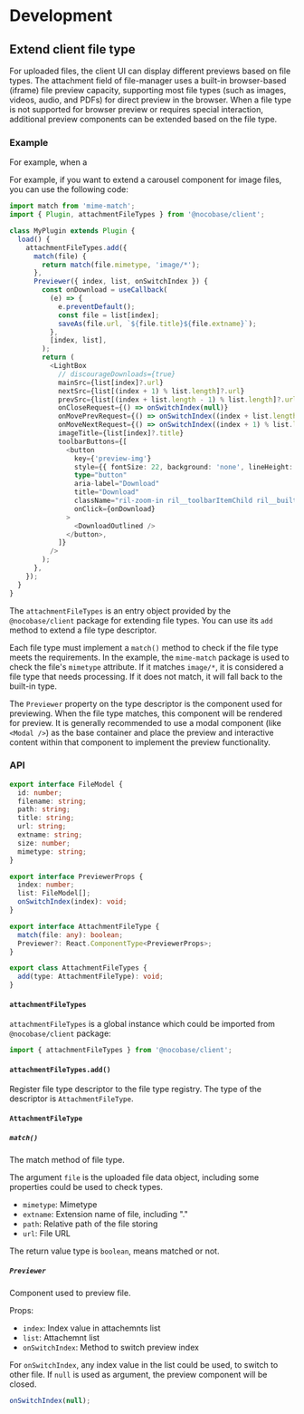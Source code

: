 # Development

## Extend client file type

For uploaded files, the client UI can display different previews based on file types. The attachment field of file-manager uses a built-in browser-based (iframe) file preview capacity, supporting most file types (such as images, videos, audio, and PDFs) for direct preview in the browser. When a file type is not supported for browser preview or requires special interaction, additional preview components can be extended based on the file type.

### Example

For example, when a 

For example, if you want to extend a carousel component for image files, you can use the following code:

```ts
import match from 'mime-match';
import { Plugin, attachmentFileTypes } from '@nocobase/client';

class MyPlugin extends Plugin {
  load() {
    attachmentFileTypes.add({
      match(file) {
        return match(file.mimetype, 'image/*');
      },
      Previewer({ index, list, onSwitchIndex }) {
        const onDownload = useCallback(
          (e) => {
            e.preventDefault();
            const file = list[index];
            saveAs(file.url, `${file.title}${file.extname}`);
          },
          [index, list],
        );
        return (
          <LightBox
            // discourageDownloads={true}
            mainSrc={list[index]?.url}
            nextSrc={list[(index + 1) % list.length]?.url}
            prevSrc={list[(index + list.length - 1) % list.length]?.url}
            onCloseRequest={() => onSwitchIndex(null)}
            onMovePrevRequest={() => onSwitchIndex((index + list.length - 1) % list.length)}
            onMoveNextRequest={() => onSwitchIndex((index + 1) % list.length)}
            imageTitle={list[index]?.title}
            toolbarButtons={[
              <button
                key={'preview-img'}
                style={{ fontSize: 22, background: 'none', lineHeight: 1 }}
                type="button"
                aria-label="Download"
                title="Download"
                className="ril-zoom-in ril__toolbarItemChild ril__builtinButton"
                onClick={onDownload}
              >
                <DownloadOutlined />
              </button>,
            ]}
          />
        );
      },
    });
  }
}
```

The `attachmentFileTypes` is an entry object provided by the `@nocobase/client` package for extending file types. You can use its `add` method to extend a file type descriptor.

Each file type must implement a `match()` method to check if the file type meets the requirements. In the example, the `mime-match` package is used to check the file's `mimetype` attribute. If it matches `image/*`, it is considered a file type that needs processing. If it does not match, it will fall back to the built-in type.

The `Previewer` property on the type descriptor is the component used for previewing. When the file type matches, this component will be rendered for preview. It is generally recommended to use a modal component (like `<Modal />`) as the base container and place the preview and interactive content within that component to implement the preview functionality.

### API

```ts
export interface FileModel {
  id: number;
  filename: string;
  path: string;
  title: string;
  url: string;
  extname: string;
  size: number;
  mimetype: string;
}

export interface PreviewerProps {
  index: number;
  list: FileModel[];
  onSwitchIndex(index): void;
}

export interface AttachmentFileType {
  match(file: any): boolean;
  Previewer?: React.ComponentType<PreviewerProps>;
}

export class AttachmentFileTypes {
  add(type: AttachmentFileType): void;
}
```

#### `attachmentFileTypes`

`attachmentFileTypes` is a global instance which could be imported from `@nocobase/client` package:

```ts
import { attachmentFileTypes } from '@nocobase/client';
```

#### `attachmentFileTypes.add()`

Register file type descriptor to the file type registry. The type of the descriptor is `AttachmentFileType`.

#### `AttachmentFileType`

##### `match()`

The match method of file type.

The argument `file` is the uploaded file data object, including some properties could be used to check types.

* `mimetype`: Mimetype
* `extname`: Extension name of file, including "."
* `path`: Relative path of the file storing
* `url`: File URL

The return value type is `boolean`, means matched or not.

##### `Previewer`

Component used to preview file.

Props:

* `index`: Index value in attachemnts list
* `list`: Attachemnt list
* `onSwitchIndex`: Method to switch preview index

For `onSwitchIndex`, any index value in the list could be used, to switch to other file. If `null` is used as argument, the preview component will be closed.

```ts
onSwitchIndex(null);
```
